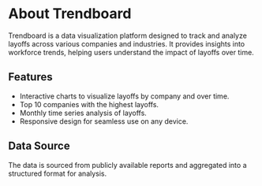 # About Trendboard

Trendboard is a data visualization platform designed to track and analyze layoffs across various companies and industries. It provides insights into workforce trends, helping users understand the impact of layoffs over time.

## Features
- Interactive charts to visualize layoffs by company and over time.
- Top 10 companies with the highest layoffs.
- Monthly time series analysis of layoffs.
- Responsive design for seamless use on any device.

## Data Source
The data is sourced from publicly available reports and aggregated into a structured format for analysis.